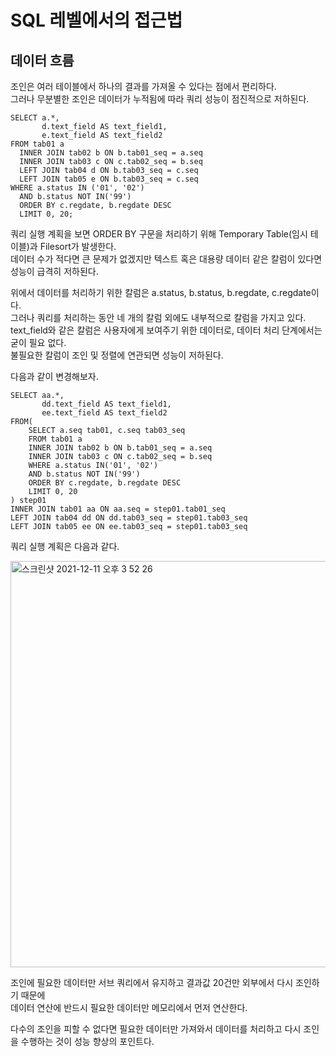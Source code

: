 # SQL 레벨에서의 접근법         

## 데이터 흐름 

조인은 여러 테이블에서 하나의 결과를 가져올 수 있다는 점에서 편리하다.    
그러나 무분별한 조인은 데이터가 누적됨에 따라 쿼리 성능이 점진적으로 저하된다.   

```
SELECT a.*,
       d.text_field AS text_field1,
       e.text_field AS text_field2
FROM tab01 a
  INNER JOIN tab02 b ON b.tab01_seq = a.seq
  INNER JOIN tab03 c ON c.tab02_seq = b.seq
  LEFT JOIN tab04 d ON b.tab03_seq = c.seq
  LEFT JOIN tab05 e ON b.tab03_seq = c.seq
WHERE a.status IN ('01', '02')
  AND b.status NOT IN('99')
  ORDER BY c.regdate, b.regdate DESC
  LIMIT 0, 20;
```

쿼리 실행 계획을 보면 ORDER BY 구문을 처리하기 위해 Temporary Table(임시 테이블)과 Filesort가 발생한다.   
데이터 수가 적다면 큰 문제가 없겠지만 텍스트 혹은 대용량 데이터 같은 칼럼이 있다면 성능이 급격히 저하된다.   

위에서 데이터를 처리하기 위한 칼럼은 a.status, b.status, b.regdate, c.regdate이다.  
그러나 쿼리를 처리하는 동안 네 개의 칼럼 외에도 내부적으로 칼럼을 가지고 있다.   
text_field와 같은 칼럼은 사용자에게 보여주기 위한 데이터로, 데이터 처리 단계에서는 굳이 필요 없다.   
불필요한 칼럼이 조인 및 정렬에 연관되면 성능이 저하된다.   

다음과 같이 변경해보자. 

```
SELECT aa.*,
       dd.text_field AS text_field1,
       ee.text_field AS text_field2
FROM( 
    SELECT a.seq tab01, c.seq tab03_seq
    FROM tab01 a
    INNER JOIN tab02 b ON b.tab01_seq = a.seq
    INNER JOIN tab03 c ON c.tab02_seq = b.seq
    WHERE a.status IN('01', '02')
    AND b.status NOT IN('99')
    ORDER BY c.regdate, b.regdate DESC
    LIMIT 0, 20
) step01
INNER JOIN tab01 aa ON aa.seq = step01.tab01_seq
LEFT JOIN tab04 dd ON dd.tab03_seq = step01.tab03_seq
LEFT JOIN tab05 ee ON ee.tab03_seq = step01.tab03_seq
```


쿼리 실행 계획은 다음과 같다. 

<img width="650" alt="스크린샷 2021-12-11 오후 3 52 26" src="https://user-images.githubusercontent.com/33855307/145667472-3a0c12e7-86e1-4eaa-bc8d-b1ee681f6869.png">

조인에 필요한 데이터만 서브 쿼리에서 유지하고 결과값 20건만 외부에서 다시 조인하기 때문에   
데이터 연산에 반드시 필요한 데이터만 메모리에서 먼저 연산한다.   

다수의 조인을 피할 수 없다면 필요한 데이터만 가져와서 데이터를 처리하고 다시 조인을 수행하는 것이 성능 향상의 포인트다.  

<br />













































